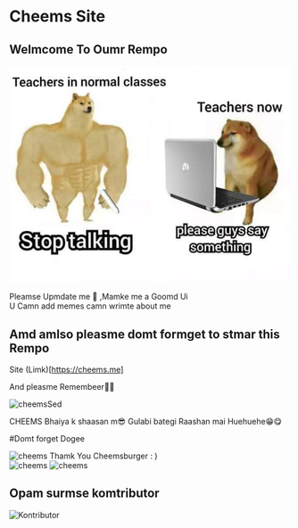 # Cheems Site

## Welmcome To Oumr Rempo

<img src="/Cheems.png" alt="cheems">

Pleamse Upmdate me 🙏
,Mamke me a Goomd Ui
<br>
U Camn add memes camn wrimte about me
<br>

## Amd amlso pleasme domt formget to stmar this Rempo

Site (Limk)[https://cheems.me]

And pleasme Remembeer🥺🥺

<img src="/Cheemsed.png" alt="cheemsSed">

CHEEMS Bhaiya k shaasan m😎
Gulabi bategi Raashan mai
Huehuehe😁😋

#Domt forget Dogee

<img src="/doge.png" alt="cheems">
Thamk You
Cheemsburger : )
<br>

<img src="/dorime.jpg" alt="cheems">
<img src="/human-dog.jpg" alt="cheems">

## Opam surmse komtributor 
![Kontributor](https://user-images.githubusercontent.com/61985253/136117601-61358bd3-7e80-412f-9544-e76fd39ac6e9.jpeg)
